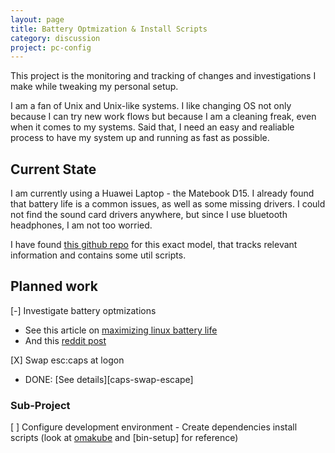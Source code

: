 ```yaml
---
layout: page
title: Battery Optmization & Install Scripts
category: discussion
project: pc-config
---
```

[omakube]: https://omakub.org/
[maximizing linux battery life]: https://thelinuxcode.com/15-tips-improve-laptop-battery-life/
[reddit linux battery]: https://www.reddit.com/r/linux4noobs/comments/zdjqc9/battery_life_on_linux_sucks_out_of_the_box_i_got/
[github-jcchikkikomori-matebook-d15]: https://github.com/jcchikikomori/linux-on-huawei-matebook-d15-2021/tree/master


This project is the monitoring and tracking of changes and investigations I make while tweaking my personal setup.

I am a fan of Unix and Unix-like systems. I like changing OS not only because I can try new work flows but because I am a cleaning freak, even when it comes to my systems. Said that, I need an easy and realiable process to have my system up and running as fast as possible.

## Current State

I am currently using a Huawei Laptop - the Matebook D15. I already found that battery life is a common issues, as well as some missing drivers. I could not find the sound card drivers anywhere, but since I use bluetooth headphones, I am not too worried.

I have found [this github repo][github-jcchikkikomori-matebook-d15] for this exact model, that tracks relevant information and contains some util scripts.

## Planned work

[-] Investigate battery optmizations
* See this article on [maximizing linux battery life]
* And this [reddit post][reddit linux battery]

[X] Swap esc:caps at logon
* DONE: [See details][caps-swap-escape]

### Sub-Project

[ ] Configure development environment - Create dependencies install scripts (look at [omakube] and [bin-setup] for reference)
